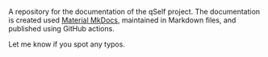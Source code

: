 A repository for the documentation of the qSelf project. The documentation is created used [Material MkDocs](https://squidfunk.github.io/mkdocs-material/), maintained in Markdown files, and published using GitHub actions.

Let me know if you spot any typos.
